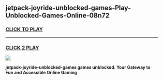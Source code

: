 
## jetpack-joyride-unblocked-games-Play-Unblocked-Games-Online-08n72
<h3>
<a href="https://premium76.site?title=jetpack-joyride-unblocked-games&ref=25A">CLICK TO PLAY</a></h3>
<hr>

<h3>
<a href="https://premium76.site?title=jetpack-joyride-unblocked-games&ref=25A">CLICK 2 PLAY</a>
  
</h3>

<a href="https://premium76.site?title=jetpack-joyride-unblocked-games&ref=25A"><img src="https://clearcache.store/games.png"></a>


**jetpack-joyride-unblocked-games games unblocked: Your Gateway to Fun and Accessible Online Gaming**
